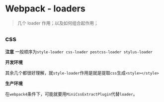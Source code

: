 # Webpack - loaders
> 几个 loader 作用；以及如何组合起作用；

## css

**注意** 一般顺序为`style-loader css-loader postcss-loader stylus-loader`

**开发环境**

其余几个都很好理解，就`style-loader`作用是就是提取`css`生成`<style></style>`

**生产环境**

在`webpack4`条件下，可能就要用`MiniCssExtractPlugin`代替`loader`。
